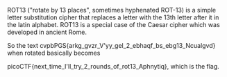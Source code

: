 ROT13 ("rotate by 13 places", sometimes hyphenated ROT-13) is a simple letter substitution cipher that replaces a letter with the 13th letter after it in the latin alphabet. ROT13 is a special case of the Caesar cipher which was developed in ancient Rome.

So the text cvpbPGS{arkg_gvzr_V'yy_gel_2_ebhaqf_bs_ebg13_Ncualgvd} when rotated basically becomes

picoCTF{next_time_I'll_try_2_rounds_of_rot13_Aphnytiq}, which is the flag.
